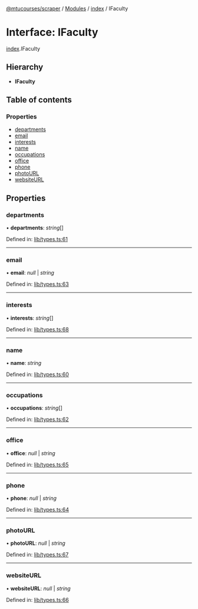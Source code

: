 [@mtucourses/scraper](../README.md) / [Modules](../modules.md) / [index](../modules/index.md) / IFaculty

# Interface: IFaculty

[index](../modules/index.md).IFaculty

## Hierarchy

* **IFaculty**

## Table of contents

### Properties

- [departments](index.ifaculty.md#departments)
- [email](index.ifaculty.md#email)
- [interests](index.ifaculty.md#interests)
- [name](index.ifaculty.md#name)
- [occupations](index.ifaculty.md#occupations)
- [office](index.ifaculty.md#office)
- [phone](index.ifaculty.md#phone)
- [photoURL](index.ifaculty.md#photourl)
- [websiteURL](index.ifaculty.md#websiteurl)

## Properties

### departments

• **departments**: *string*[]

Defined in: [lib/types.ts:61](https://github.com/Michigan-Tech-Courses/scrapper/blob/a7d155b/src/lib/types.ts#L61)

___

### email

• **email**: *null* \| *string*

Defined in: [lib/types.ts:63](https://github.com/Michigan-Tech-Courses/scrapper/blob/a7d155b/src/lib/types.ts#L63)

___

### interests

• **interests**: *string*[]

Defined in: [lib/types.ts:68](https://github.com/Michigan-Tech-Courses/scrapper/blob/a7d155b/src/lib/types.ts#L68)

___

### name

• **name**: *string*

Defined in: [lib/types.ts:60](https://github.com/Michigan-Tech-Courses/scrapper/blob/a7d155b/src/lib/types.ts#L60)

___

### occupations

• **occupations**: *string*[]

Defined in: [lib/types.ts:62](https://github.com/Michigan-Tech-Courses/scrapper/blob/a7d155b/src/lib/types.ts#L62)

___

### office

• **office**: *null* \| *string*

Defined in: [lib/types.ts:65](https://github.com/Michigan-Tech-Courses/scrapper/blob/a7d155b/src/lib/types.ts#L65)

___

### phone

• **phone**: *null* \| *string*

Defined in: [lib/types.ts:64](https://github.com/Michigan-Tech-Courses/scrapper/blob/a7d155b/src/lib/types.ts#L64)

___

### photoURL

• **photoURL**: *null* \| *string*

Defined in: [lib/types.ts:67](https://github.com/Michigan-Tech-Courses/scrapper/blob/a7d155b/src/lib/types.ts#L67)

___

### websiteURL

• **websiteURL**: *null* \| *string*

Defined in: [lib/types.ts:66](https://github.com/Michigan-Tech-Courses/scrapper/blob/a7d155b/src/lib/types.ts#L66)
